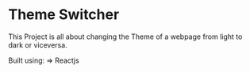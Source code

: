 # Theme Switcher

This Project is all about changing the Theme of a webpage from light to dark or viceversa.

Built using:
=> Reactjs
